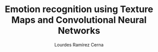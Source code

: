 ---
paperId: 48
author: Lourdes Ramírez Cerna
publicationauthor: Ramírez Cerna, L.
title: Emotion recognition using Texture Maps and Convolutional Neural Networks 
pdf: Oral_Ramirez_Lourdes.pdf
poster: --
alt: --
type: Oral
topic: Computer Vision
link: https://research.latinxinai.org/papers/neurips/2019/pdf/Oral_Ramirez_Lourdes.pdf
conference: neurips
year: 2019
tags: neurips-2019-op
location: Vancouver, Canada
---